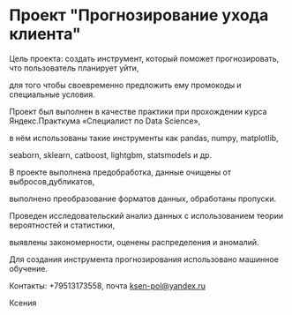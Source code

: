 # Проект "Прогнозирование ухода клиента"

Цель проекта: создать инструмент, который поможет прогнозировать, что пользователь планирует уйти, 

для того чтобы своевременно предложить ему промокоды и специальные условия.


Проект был выполнен в качестве практики при прохождении курса Яндекс.Практкума «Специалист по Data Science», 

в нём использованы такие инструменты как pandas, numpy, matplotlib, 

seaborn, sklearn, catboost, lightgbm, statsmodels и др.

В проекте выполнена предобработка, данные очищены от выбросов,дубликатов, 

выполнено преобразование форматов данных, обработаны пропуски. 

Проведен исследовательский анализ данных с использованием теории вероятностей и статистики,

выявлены закономерности, оценены распределения и аномалий.

Для создания инструмента прогнозирования использовано машинное обучение. 

Контакты: +79513173558, почта ksen-pol@yandex.ru

Ксения
